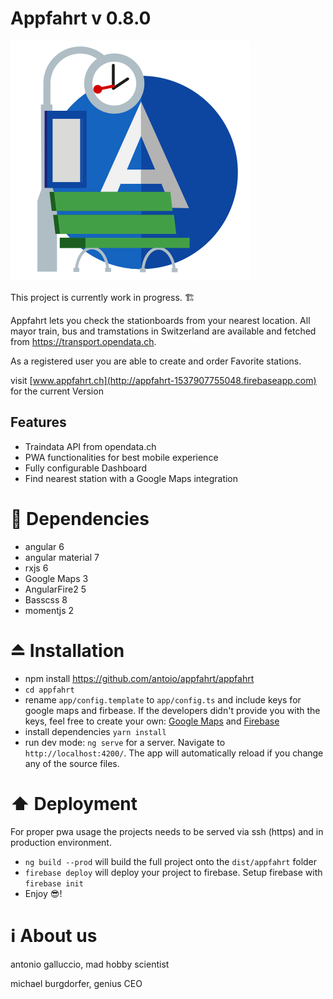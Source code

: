 # Appfahrt v 0.8.0

![Appfahrt Icon](https://github.com/antoio/appfahrt/blob/master/appfahrt/src/assets/icons/icon-384x384.png "Appfahrt")

This project is currently work in progress. 🏗  

Appfahrt lets you check the stationboards from your nearest location. All mayor train, bus and tramstations in Switzerland are available and fetched from https://transport.opendata.ch.

As a registered user you are able to create and order Favorite stations.

visit [www.appfahrt.ch](http://appfahrt-1537907755048.firebaseapp.com) for the current Version

## Features
- Traindata API from opendata.ch
- PWA functionalities for best mobile experience
- Fully configurable Dashboard
- Find nearest station with a Google Maps integration

# 🔁 Dependencies

- angular 6
- angular material 7
- rxjs 6
- Google Maps 3
- AngularFire2 5
- Basscss 8
- momentjs 2


# ⏏️ Installation

- npm install https://github.com/antoio/appfahrt/appfahrt
- `cd appfahrt`
- rename `app/config.template` to `app/config.ts` and include keys for google maps and firbease. If the developers didn't provide you with the keys, feel free to create your own: [Google Maps](https://console.cloud.google.com/google/maps-apis) and [Firebase](http://console.firebase.google.com/)
- install dependencies `yarn install`
- run dev mode: `ng serve` for a server. Navigate to `http://localhost:4200/`. The app will automatically reload if you change any of the source files.

# ⬆️ Deployment
For proper pwa usage the projects needs to be served via ssh (https) and in production environment.
- `ng build --prod` will build the full project onto the `dist/appfahrt` folder
- `firebase deploy` will deploy your project to firebase. Setup firebase with `firebase init` 
- Enjoy 😎!

# ℹ️ About us

antonio galluccio, mad hobby scientist

michael burgdorfer, genius CEO
